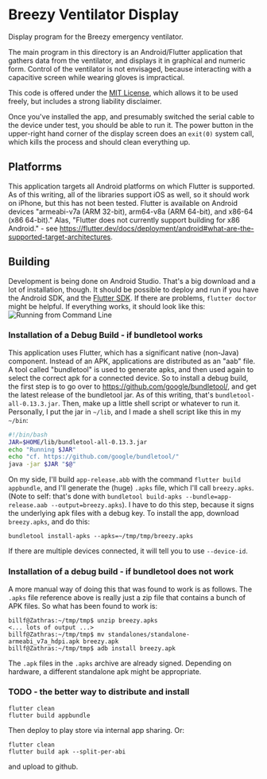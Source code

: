 # Breezy Ventilator Display
Display program for the Breezy emergency ventilator.

The main program in this directory is an Android/Flutter application that
gathers data from the ventilator, and displays it in graphical and numeric
form.  Control of the ventilator is not envisaged, because interacting with
a capacitive screen while wearing gloves is impractical.

This code is offered under the [MIT License](LICENSE), which allows it to
be used freely, but includes a strong liability disclaimer.

Once you've
installed the app, and presumably switched the serial cable to the device under test, you
should be able to run it.  The power button in the upper-right hand corner of the display
screen does an `exit(0)` system call, which kills the process and should clean everything up.

## Platforrms

This application targets all Android platforms on which Flutter is supported.
As of this writing, all of the libraries support iOS as well, so it should work
on iPhone, but this has not been tested.  Flutter is available on Android devices
"armeabi-v7a (ARM 32-bit), arm64-v8a (ARM 64-bit), and x86-64 (x86 64-bit)."  Alas,
"Flutter does not currently support building for x86 Android." - see 
https://flutter.dev/docs/deployment/android#what-are-the-supported-target-architectures.

## Building

Development is being done on Android Studio.  That's a big download and a lot of
installation, though.  It should be possible to deploy and run if you have the
Android SDK, and the [Flutter SDK](https://flutter.dev/docs/development/tools/sdk/releases).
If there are problems, `flutter doctor` might be helpful.  If everything works, it should
look like this:
![Running from Command Line](misc/flutter_run.png)

### Installation of a Debug Build - if bundletool works

This application uses Flutter, which has a significant native (non-Java)
component.  Instead of an APK, applications are distributed as an "aab" file.
A tool called "bundletool" is used to generate apks, and then used again
to select the correct apk for a connected device.  So to install a debug
build, the first step is to go over to https://github.com/google/bundletool/,
and get the latest release of the bundletool jar.  As of this writing, that's
`bundletool-all-0.13.3.jar`.  Then, make up a little shell script or whatever to run
it.  Personally, I put the jar in `~/lib`, and I made a shell script like this in my
`~/bin`:
```bash
#!/bin/bash
JAR=$HOME/lib/bundletool-all-0.13.3.jar
echo "Running $JAR"
echo "cf. https://github.com/google/bundletool/"
java -jar $JAR "$@"
```
On my side, I'll build `app-release.abb` with the command `flutter build appbundle`, and I'll
generate the (huge) `.apks` file, which I'll call `breezy.apks`.  (Note to self:  that's done with
`bundletool build-apks --bundle=app-release.aab --output=breezy.apks`).  I have to do this step, because
it signs the underlying apk files with a debug key.  To install the app, download `breezy.apks`,
and do this:
```ignorelang
bundletool install-apks --apks=~/tmp/tmp/breezy.apks
```
If there are  multiple devices connected, it will tell you to use `--device-id`.  

### Installation of a debug build - if bundletool does not work

A more manual way of doing this that was found to work is as follows.  The `.apks` file reference
above is really just a zip file that contains a bunch of APK files.  So what has been found to
work is:
```ignorelang
billf@Zathras:~/tmp/tmp$ unzip breezy.apks
<... lots of output ...>
billf@Zathras:~/tmp/tmp$ mv standalones/standalone-armeabi_v7a_hdpi.apk breezy.apk
billf@Zathras:~/tmp/tmp$ adb install breezy.apk
```
The `.apk` files in the `.apks` archive are already signed.  Depending on hardware, a different
standalone apk might be appropriate.

### TODO - the better way to distribute and install
```
flutter clean
flutter build appbundle
```
Then deploy to play store via internal app sharing.  Or:
```
flutter clean
flutter build apk --split-per-abi
```
and upload to github.
